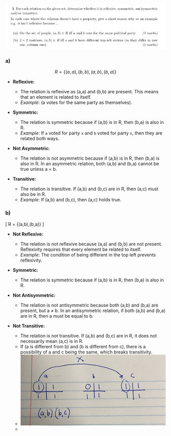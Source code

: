 ![Question 1](images/A3Q1.png)

### a)
$$R = \{(a,a),(b,b),(a,b),(b,a)\}$$

- **Reflexive:** 
  - The relation is reflexive as (a,a) and (b,b) are present. This means that an element is related to itself.
  - _Example_: (a votes for the same party as themselves).

- **Symmetric:** 
  - The relation is symmetric because if (a,b) is in R, then (b,a) is also in R.
  - _Example_: If `a` voted for party `x` and `b` voted for party `x`, then they are related both ways.

- **Not Asymmetric:** 
  - The relation is not asymmetric because if (a,b) is in R, then (b,a) is also in R. In an asymmetric relation, both (a,b) and (b,a) cannot be true unless a = b.

- **Transitive:** 
  - The relation is transitive. If (a,b) and (b,c) are in R, then (a,c) must also be in R. 
  - _Example_: If (a,b) and (b,c), then (a,c) holds true.

### b)
\[ R = \{(a,b),(b,a)\} \]

- **Not Reflexive:** 
  - The relation is not reflexive because (a,a) and (b,b) are not present. Reflexivity requires that every element be related to itself.
  - _Example_: The condition of being different in the top left prevents reflexivity.

- **Symmetric:** 
  - The relation is symmetric because if (a,b) is in R, then (b,a) is also in R.

- **Not Antisymmetric:** 
  - The relation is not antisymmetric because both (a,b) and (b,a) are present, but a ≠ b. In an antisymmetric relation, if both (a,b) and (b,a) are in R, then a must be equal to b.

- **Not Transitive:** 
  - The relation is not transitive. If (a,b) and (b,c) are in R, it does not necessarily mean (a,c) is in R.
  - If (a is different from b) and (b is different from c), there is a possibility of a and c being the same, which breaks transitivity.
  - ![example](/images/IMG_5025.jpeg)
  - 
    
